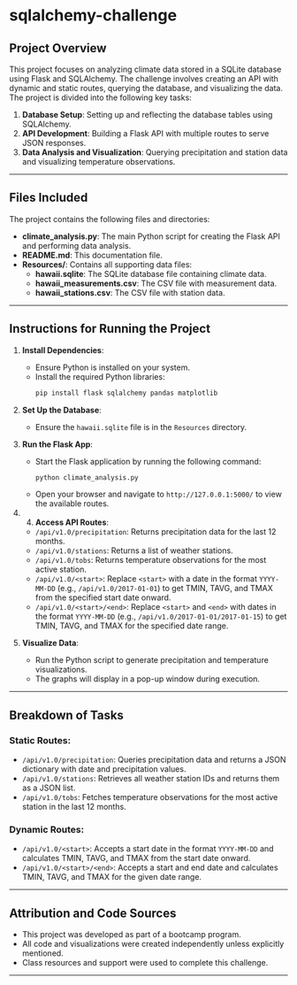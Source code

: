 # sqlalchemy-challenge

## Project Overview
This project focuses on analyzing climate data stored in a SQLite database using Flask and SQLAlchemy. The challenge involves creating an API with dynamic and static routes, querying the database, and visualizing the data. The project is divided into the following key tasks:

1. **Database Setup**: Setting up and reflecting the database tables using SQLAlchemy.
2. **API Development**: Building a Flask API with multiple routes to serve JSON responses.
3. **Data Analysis and Visualization**: Querying precipitation and station data and visualizing temperature observations.

---

## Files Included
The project contains the following files and directories:
- **climate_analysis.py**: The main Python script for creating the Flask API and performing data analysis.
- **README.md**: This documentation file.
- **Resources/**: Contains all supporting data files:
  - **hawaii.sqlite**: The SQLite database file containing climate data.
  - **hawaii_measurements.csv**: The CSV file with measurement data.
  - **hawaii_stations.csv**: The CSV file with station data.

---

## Instructions for Running the Project
1. **Install Dependencies**:
   - Ensure Python is installed on your system.
   - Install the required Python libraries:
     ```bash
     pip install flask sqlalchemy pandas matplotlib
     ```

2. **Set Up the Database**:
   - Ensure the `hawaii.sqlite` file is in the `Resources` directory.

3. **Run the Flask App**:
   - Start the Flask application by running the following command:
     ```bash
     python climate_analysis.py
     ```
   - Open your browser and navigate to `http://127.0.0.1:5000/` to view the available routes.

4. 4. **Access API Routes**:
   - `/api/v1.0/precipitation`: Returns precipitation data for the last 12 months.
   - `/api/v1.0/stations`: Returns a list of weather stations.
   - `/api/v1.0/tobs`: Returns temperature observations for the most active station.
   - `/api/v1.0/<start>`: Replace `<start>` with a date in the format `YYYY-MM-DD` (e.g., `/api/v1.0/2017-01-01`) to get TMIN, TAVG, and TMAX from the specified start date onward.
   - `/api/v1.0/<start>/<end>`: Replace `<start>` and `<end>` with dates in the format `YYYY-MM-DD` (e.g., `/api/v1.0/2017-01-01/2017-01-15`) to get TMIN, TAVG, and TMAX for the specified date range.

5. **Visualize Data**:
   - Run the Python script to generate precipitation and temperature visualizations.
   - The graphs will display in a pop-up window during execution.

---

## Breakdown of Tasks

### Static Routes:
- `/api/v1.0/precipitation`: Queries precipitation data and returns a JSON dictionary with date and precipitation values.
- `/api/v1.0/stations`: Retrieves all weather station IDs and returns them as a JSON list.
- `/api/v1.0/tobs`: Fetches temperature observations for the most active station in the last 12 months.

### Dynamic Routes:
- `/api/v1.0/<start>`: Accepts a start date in the format `YYYY-MM-DD` and calculates TMIN, TAVG, and TMAX from the start date onward.
- `/api/v1.0/<start>/<end>`: Accepts a start and end date and calculates TMIN, TAVG, and TMAX for the given date range.

---

## Attribution and Code Sources
- This project was developed as part of a bootcamp program.
- All code and visualizations were created independently unless explicitly mentioned.
- Class resources and support were used to complete this challenge.

---


